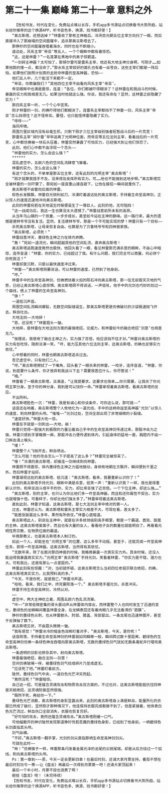 # 第二十一集 巅峰 第二十一章 意料之外
        【告知书友，时代在变化，免费站点难以长存，手机app多书源站点切换看书大势所趋，站长给你推荐的这个换源APP，听书音色多、换源、找书都好使！】
       “奥古斯塔，还想逃掉？”林雷收了那枚主神格后，冷冽目光朝五位主宰方向扫了一眼，而后直接冲入了那崩塌的空间窟窿中，追杀那奥古斯塔去了。
       那狰狞的空间窟窿吞噬着海水，同时也在不断缩小。
       遥远处，风系主宰‘帝亚’等五人，一个个眼眸中都有着惊恐。
       “这，这是林雷？”一名笼罩在黑袍中的男子惊颤道。
       “一剑碎主神器？太可怕了，那胡尔雷可是雷系主宰，他还有大地主神分身啊，可刚才……如果他跑的慢一点，都没命了。”那水系主宰姣好的面孔也有着一丝苍白，这些主宰们都是一阵后怕，如果他们按照计划真的去抢夺林雷的至高神器，恐怕——
       他们五人中，几个能活下来都不一定。
       “帝亚，你欺骗我们？”其他四位主宰不由看向风系主宰‘帝亚’。
       帝亚眼眸中也满是震惊，连道：“各位，你们都被吓得糊涂了？这林雷在和我战斗的时候，暴露的实力和我相差无几。如果当时他就这么强。你说，我还有命在？显然，这林雷之前隐藏了实力！”
       那四系主宰一听，一个个心中苦笑。
       刚才林雷的一剑，的确吓得他们都糊涂了。连雷系主宰都挡不了林雷一剑，风系主宰‘帝亚’怎么挡得住？这不怪帝亚。要怪，也只能怪林雷隐藏了实力。
       “呼呼~~~”
       海风呼啸。
       周围万里区域内没有丝毫生机，只剩下刚才三位主宰级别强者短暂战斗后的一片荒芜！
       那雷系主宰‘胡尔雷’早早逃离了光明神位面，而帝亚等五位法则主宰，看着战后的一片荒芜，心中都仿佛被一块石头压着，林雷突然暴露了可怕实力，已经强大到让他们惊恐了。
       此刻，他们心中都不由浮现一个念头——
       “林雷他的实力，怎么会这么强？”
       ******
       混乱虚空中，五颜六色的空间乱流肆意飞窜着。
       林雷的实力，怎么会这么强？
       有这个念头的，不单单是那五位主宰，还有此刻的光明主宰‘奥古斯塔’！
       “刚才就算我措手不及，没来得及发挥所有实力。可……他也不能强到这地步啊。”奥古斯塔完全被林雷的一剑吓蒙了，那宛如一座座重山接连砸下，让他在接招一瞬间就重伤了。
       奥古斯塔不由瞥向后面的林雷。
       棕色长发飘飘，林雷目光锐利如刀，冷漠盯着遥远处的奥古斯塔，手持着生命至高神剑，正以惊人的速度迅速地冲向奥古斯塔。
       此刻的林雷宛若在天地诞生时候便诞生了一尊巨人，此刻的他，无可阻挡！
       “这一战成功后，我这一生也算没太大遗憾了。”林雷战意前所未有的高昂。
       从当年乌山镇的一个孩童，一步步成长，直至如今站在主神的巅峰。这一路行来，最大的遗憾是德林爷爷没有复活。显然，复活德林爷爷，那是一个不可能实现的梦！林雷只有一个目标——
       杀死奥古斯塔，让母亲恢复自由。也算是为了贝鲁特爷爷和四神兽家族。
       “奥古斯塔，必须死！”
       林雷战意冲天，墨绿色主神之力在体内奔腾。
       “轰！”宛如一道流光，瞬间超越其他的空间乱流，直奔奥古斯塔！
       奥古斯塔逃跑速度竟然也极快，他回头看了一眼，看见林雷那充满杀意的眼眸，不由心中暗惊，连传音道：“林雷，你的实力，已经超过了我。有什么问题，我们完全可以商量，何必拼个你死我活？”
       林雷却是沉默，只是以最快速度冲过来。
       “林雷——”奥古斯塔刚要说话，可以林雷的速度，已然到了他身前。
       “哼。”
       林雷手中的生命至高神剑，仿佛燃烧着火焰的陨石冲向奥古斯塔，那一往无前毁天灭地的气势，已经让奥古斯塔心底惊惧。奥古斯塔顾不得说话，一声低吼，他手中的光剑也巧妙的划过一个曲线，搭上了林雷的生命至高神剑。
       “铮！”
       一道低沉声音。
       周围空间乱流瞬间爆裂，无数空间裂缝诞生，那奥古斯塔更是仿佛破烂的沙袋极速抛飞开去，鲜血吐出。
       大地法则——大地碎！
       “恩，还没死？”林雷眉头一皱。
       大地碎，是林雷在大地法则方面的最强绝招，论威力，和林雷如今的融合绝招‘剑意’也相差无几。
       “按理说，我使用了融合主神之力，实力强了百倍，他应该挡不住才对。”林雷对奥古斯塔的实力有些吃惊，随即淡漠一笑，“哼，能力压其他六位法则主宰，这奥古斯塔，的确也足够实力依仗。”
       心中想着的同时，林雷也朝奥古斯塔追杀过去。
       苍茫虚空中，只有他们二人。
       “哼。”奥古斯塔擦拭了一下嘴角，回头看了一眼杀来的林雷，一咬牙，连传音道，“林雷，你说，到底要什么条件，你才放弃和我战斗下去？需要我答应什么，你尽管说！”
       “哦。”
       林雷看了一眼奥古斯塔，淡漠道，“让我提要求，这要求也简单……你只需要，让我杀了你光明主宰分身。至于你的神分身，我到是可以饶你一命。”林雷审视着奥古斯塔，看奥古斯塔的反应。
       不出所料。
       奥古斯塔脸色一沉：“林雷，我是有诚心和你谈条件，可你这么说，那可就——”
       话音还在响着，奥古斯塔整个人攸地化为一道光线，手中的这柄命运至高神器‘光剑’以惊人的速度，刺向林雷的头颅。“嗤嗤~~”光剑过处，空间全部出现了非常细微的小裂缝。
       “速度好快。”林雷大吃一惊。
       林雷反手就是一剑刺出——大地，崩！
       林雷只觉得一股强大到极限的力量沿着自己手中的生命至高神剑传递过来，那股冲击力之强，林雷只感到手掌略微一麻，那股冲击力便传递到体内，引起身体的猛地一震，胸腔内不由一口鲜血涌上喉头。
       “噗！”
       林雷整个人飞抛开去，鲜血喷出。
       “怎么可能？他的攻击怎么一下子提高了这么多？”林雷完全被惊呆了。
       “嗖！”冷漠的奥古斯塔，却接连一剑继续刺向林雷。
       林雷顾不得震惊，体内墨绿色主神之力猛地鼓动，身体攸地朝左方飘开，瞬间便到千里之外，而后林雷才站好。
       林雷凝视远处的奥古斯塔，低沉道：“奥古斯塔，看来，我要重新认识你了！”
       此刻的奥古斯塔手持光剑，眼眸中满是杀意，低笑一声：“重新认识我？一样，我也是得重新认识你。和帝亚战斗成平手的你，实力，却比帝亚强了近百倍。一个下位主神，却这么强……”
       “奥古斯塔，别的主宰，也只认为你比他们多一件至高神器。而且和还你属性不契合。实力也就增强十倍。可看样子，你却比他们强太多了。”林雷审视着这奥古斯塔。
       直到此刻，林雷才知道，这奥古斯塔，是七大法则主宰中绝对的第一人。
       过去，林雷还认为，奥古斯塔和雷系主宰实力相差不大，可现在看，差太多了。
       “能嚣张跋扈这么多年，果然有所依仗。”林雷心底暗道。
       奥古斯塔此人，别说在主神中，就是在许多统领级别高手眼里，都是一个霸道、嚣张、跋扈的主神。这奥古斯塔爱面子，而且也有大量的女人，看看他子女的数量也就能明白了。再看看光明性质宗教，在物质位面的霸道。
       毕竟那教义，也是奥古斯塔本人制订的。
       如此一个人，却能坐在‘光明主宰’的位置，这么多年不动摇。甚至于，还能完成一件至高神任务，获得一件至高神器。这奥古斯塔，当然得有其依仗。
       “无数年来，除了在面对那四神兽的时候，我略微暴露一次真实实力外。其余时候，还没人能迫得我暴露真实实力。”光明主宰‘奥古斯塔’手持光剑，笑看着林雷，“你实力是不错，潜力也大。可和我比，还是有那么一点差距的。”
       林雷此刻有些惊醒：“对，当初就怀疑，这奥古斯塔怎么当初四位老祖宗联合绝招，的确，这奥古斯塔真实实力，比我预料高的多。”
       “今天，不是你死，就是我亡。”林雷冷声道。
       “哈哈，看来，我们之中，终究要陨落一个。” 奥古斯塔手握光剑，杀意冲天。
       林雷手持生命至高神剑，冷然以对。
       ……
       虚空中，两大主神屹立着，周围五颜六色乱流流窜。
       “咔~~”非常低微密集的骨头震动声从林雷体内穿出，而林雷整个人也同时发生了迅速的变化，墨绿色的龙鳞瞬间覆盖林雷全身，在龙鳞表层还有着肉眼几乎无法看清的‘筋膜’。
       狰狞的墨绿色尖刺，也从林雷额头、肘部、膝盖、背部冒出，一条龙尾也迅速伸展开，甚至于反弹抽了数下。
       奥古斯塔见状，不由眉头微微一皱。
       “我有感觉！”林雷冰冷的暗金色双眸盯着对手，“奥古斯塔，今天，是你死！”
       话音刚落，手持着生命至高神剑的林雷就如同瞬移一般，瞬间跨过数十里距离，碧绿色的生命至高神剑仿佛一条绿色神龙吞噬向那奥古斯塔，无数的墨绿色剑气犹如无数条毒蛇并行噬咬奥古斯塔。
       一条透明的剑影也掺杂其中，射向奥古斯塔。
       林雷最强绝招，融合法则——剑意！
       空间仿佛玻璃一样，被墨绿色剑气绞成碎片乃至成虚无。
       “应该死了吧。”林雷盯着前方。
       陡然，墨绿色剑气中央，一道白色光芒冲天而起。
       “竟然没死？”林雷暗惊。
       自己这一招，可是蕴含灵魂攻击和物质攻击双方面的，不过也对，这奥古斯塔能抵抗住四神兽天赋绝招，这灵魂防御显然很强。
       “既然不死，再给你一下。”
       墨绿色光芒消散，奥古斯塔的身影显露出来，此刻的奥古斯塔身上满是鲜血，能量所化的衣服已然成了破烂，显然刚才那种情况下，他连保持衣服完成都做不到了。但是紧接着，他体表白色光芒流过，鲜血伤口全部消失，衣服也恢复完好。
       “好可怕的攻击，竟然还蕴含灵魂攻击。”奥古斯塔刚缓一口气。
       可他幅散开的神识陡然发现那道狰狞恍若恶魔的墨绿色身影，已经到了他身前。一柄碧绿色长剑直指其头颅。
       剑气纵横。
       “不好。”奥古斯塔一翻手掌，光剑的剑尖直指那柄生命至高神剑剑尖。
       可就在此时——
       “咻！”仿佛锥子一样，林雷那条闪发着金属光泽的龙尾的尖锐尾端，却是从后方绕过一个弧线，刺向奥古斯塔的头颅。
       Ps：第一章到~~~恩，今天一定会更新四章！在最后时刻，还请大家月票支持，番茄不想在最后时刻功亏一篑——让《盘龙》再最后一次得到月票第一吧！还请大家顶起来！
       最后一个半小时，月票不投也浪费了啊！
       砸给《盘龙》吧！（未完待续）
       【告知书友，时代在变化，免费站点难以长存，手机app多书源站点切换看书大势所趋，站长给你推荐的这个换源APP，听书音色多、换源、找书都好使！】